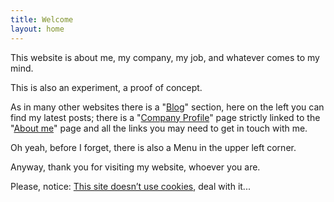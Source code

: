 ```yaml
---
title: Welcome
layout: home
---
```


This website is about me, my company, my job, and whatever comes to my mind.

This is also an experiment, a proof of concept.

As in many other websites there is a "[Blog](/blog)" section, here on the left you can find my latest posts; there is a "[Company Profile](/company)" page strictly linked to the "[About me](/about)" page and all the links you may need to get in touch with me.

Oh yeah, before I forget, there is also a Menu in the upper left corner.

Anyway, thank you for visiting my website, whoever you are.

Please, notice: [This site doesn’t use cookies](/privacy), deal with it...